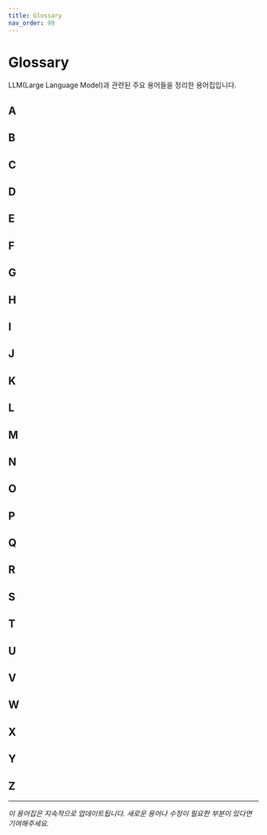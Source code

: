```yaml
---
title: Glossary
nav_order: 99
---
```


# Glossary

LLM(Large Language Model)과 관련된 주요 용어들을 정리한 용어집입니다.

## A

## B

## C

## D

## E

## F

## G

## H

## I

## J

## K

## L

## M

## N

## O

## P

## Q

## R

## S

## T

## U

## V

## W

## X

## Y

## Z

---

*이 용어집은 지속적으로 업데이트됩니다. 새로운 용어나 수정이 필요한 부분이 있다면 기여해주세요.* 